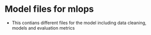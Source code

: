 # Model files for mlops
- This contians different files for the model including data cleaning, models and evaluation metrics 

